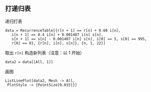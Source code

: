 ## 打递归表

递归打表

```
data = RecurrenceTable[{r[n + 1] == r[n] + 0.60 i[n], 
   i[n + 1] == 0.4 i[n] + 0.001407 i[n] s[n], 
   s[n + 1] == s[n] - 0.001407 i[n] s[n], i[0] == 5, s[0] == 995, 
   r[0] == 0}, {r[n], i[n], s[n]}, {n, 1, 22}]
```

取出 `r[n]` 构造新列表（注意：以 1 开始）

```
data2 = data[[All, 1]]
```

画图

```
ListLinePlot[data2, Mesh -> All, 
 PlotStyle -> {PointSize[0.015]}]
```
